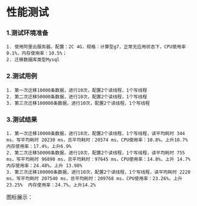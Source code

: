 # 性能测试

### 1.测试环境准备

	1. 使用阿里云服务器，配置：2C 4G，规格：计算型g7，正常无应用状态下，CPU使用率0.1%，内存使用率：10.5%；
	2. 迁移数据库类型Mysql

### 2.测试用例

	1. 第一次迁移10000条数据，进行10次，配置2个读线程，1个写线程
	2. 第二次迁移50000条数据，进行10次，配置2个读线程，1个写线程
	3. 第三次迁移100000条数据，进行10次，配置2个读线程，1个写线程

### 3.测试结果

	1. 第一次迁移10000条数据，进行10次，配置2个读线程，1个写线程，读平均耗时 344 ms，写平均耗时 20230 ms，总平均耗时：20574 ms，CPU使用率：10.8%，上升10.7%  内存使用率：17.4%，上升6.9%
	2. 第二次迁移50000条数据，进行10次，配置2个读线程，1个写线程，读平均耗时 755 ms，写平均耗时 96890 ms，总平均耗时：97645 ms，CPU使用率：14.8%，上升 14.7%  内存使用率：24.48%，上升 13.98%
	3. 第三次迁移100000条数据，进行10次，配置2个读线程，1个写线程，读平均耗时 2228 ms，写平均耗时 207540 ms，总平均耗时：209768 ms，CPU使用率：23.26%，上升23.25%  内存使用率：24.7%，上升14.2%

图标展示：


